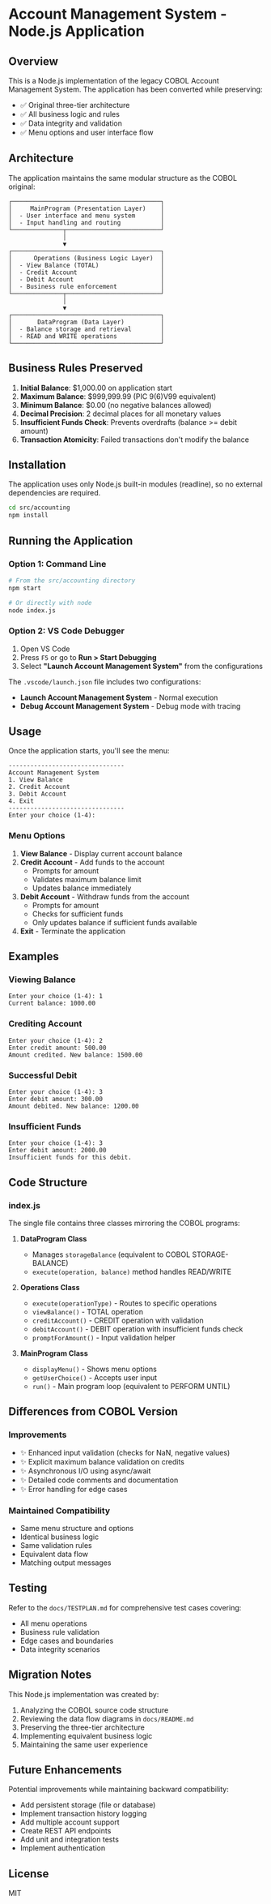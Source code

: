 # Account Management System - Node.js Application

## Overview

This is a Node.js implementation of the legacy COBOL Account Management System. The application has been converted while preserving:
- ✅ Original three-tier architecture
- ✅ All business logic and rules
- ✅ Data integrity and validation
- ✅ Menu options and user interface flow

## Architecture

The application maintains the same modular structure as the COBOL original:

```
┌─────────────────────────────────────────┐
│     MainProgram (Presentation Layer)    │
│  - User interface and menu system       │
│  - Input handling and routing           │
└──────────────┬──────────────────────────┘
               │
               ▼
┌─────────────────────────────────────────┐
│      Operations (Business Logic Layer)  │
│  - View Balance (TOTAL)                 │
│  - Credit Account                       │
│  - Debit Account                        │
│  - Business rule enforcement            │
└──────────────┬──────────────────────────┘
               │
               ▼
┌─────────────────────────────────────────┐
│       DataProgram (Data Layer)          │
│  - Balance storage and retrieval        │
│  - READ and WRITE operations            │
└─────────────────────────────────────────┘
```

## Business Rules Preserved

1. **Initial Balance**: $1,000.00 on application start
2. **Maximum Balance**: $999,999.99 (PIC 9(6)V99 equivalent)
3. **Minimum Balance**: $0.00 (no negative balances allowed)
4. **Decimal Precision**: 2 decimal places for all monetary values
5. **Insufficient Funds Check**: Prevents overdrafts (balance >= debit amount)
6. **Transaction Atomicity**: Failed transactions don't modify the balance

## Installation

The application uses only Node.js built-in modules (readline), so no external dependencies are required.

```bash
cd src/accounting
npm install
```

## Running the Application

### Option 1: Command Line

```bash
# From the src/accounting directory
npm start

# Or directly with node
node index.js
```

### Option 2: VS Code Debugger

1. Open VS Code
2. Press `F5` or go to **Run > Start Debugging**
3. Select **"Launch Account Management System"** from the configurations

The `.vscode/launch.json` file includes two configurations:
- **Launch Account Management System** - Normal execution
- **Debug Account Management System** - Debug mode with tracing

## Usage

Once the application starts, you'll see the menu:

```
--------------------------------
Account Management System
1. View Balance
2. Credit Account
3. Debit Account
4. Exit
--------------------------------
Enter your choice (1-4):
```

### Menu Options

1. **View Balance** - Display current account balance
2. **Credit Account** - Add funds to the account
   - Prompts for amount
   - Validates maximum balance limit
   - Updates balance immediately
3. **Debit Account** - Withdraw funds from the account
   - Prompts for amount
   - Checks for sufficient funds
   - Only updates balance if sufficient funds available
4. **Exit** - Terminate the application

## Examples

### Viewing Balance
```
Enter your choice (1-4): 1
Current balance: 1000.00
```

### Crediting Account
```
Enter your choice (1-4): 2
Enter credit amount: 500.00
Amount credited. New balance: 1500.00
```

### Successful Debit
```
Enter your choice (1-4): 3
Enter debit amount: 300.00
Amount debited. New balance: 1200.00
```

### Insufficient Funds
```
Enter your choice (1-4): 3
Enter debit amount: 2000.00
Insufficient funds for this debit.
```

## Code Structure

### index.js

The single file contains three classes mirroring the COBOL programs:

1. **DataProgram Class**
   - Manages `storageBalance` (equivalent to COBOL STORAGE-BALANCE)
   - `execute(operation, balance)` method handles READ/WRITE

2. **Operations Class**
   - `execute(operationType)` - Routes to specific operations
   - `viewBalance()` - TOTAL operation
   - `creditAccount()` - CREDIT operation with validation
   - `debitAccount()` - DEBIT operation with insufficient funds check
   - `promptForAmount()` - Input validation helper

3. **MainProgram Class**
   - `displayMenu()` - Shows menu options
   - `getUserChoice()` - Accepts user input
   - `run()` - Main program loop (equivalent to PERFORM UNTIL)

## Differences from COBOL Version

### Improvements
- ✨ Enhanced input validation (checks for NaN, negative values)
- ✨ Explicit maximum balance validation on credits
- ✨ Asynchronous I/O using async/await
- ✨ Detailed code comments and documentation
- ✨ Error handling for edge cases

### Maintained Compatibility
- Same menu structure and options
- Identical business logic
- Same validation rules
- Equivalent data flow
- Matching output messages

## Testing

Refer to the `docs/TESTPLAN.md` for comprehensive test cases covering:
- All menu operations
- Business rule validation
- Edge cases and boundaries
- Data integrity scenarios

## Migration Notes

This Node.js implementation was created by:
1. Analyzing the COBOL source code structure
2. Reviewing the data flow diagrams in `docs/README.md`
3. Preserving the three-tier architecture
4. Implementing equivalent business logic
5. Maintaining the same user experience

## Future Enhancements

Potential improvements while maintaining backward compatibility:
- Add persistent storage (file or database)
- Implement transaction history logging
- Add multiple account support
- Create REST API endpoints
- Add unit and integration tests
- Implement authentication

## License

MIT
